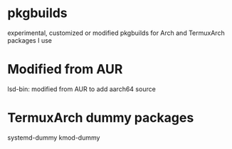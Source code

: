 # pkgbuilds
experimental, customized or modified pkgbuilds for Arch and TermuxArch packages I use

# Modified from AUR
lsd-bin: modified from AUR to add aarch64 source

# TermuxArch dummy packages
systemd-dummy
kmod-dummy
